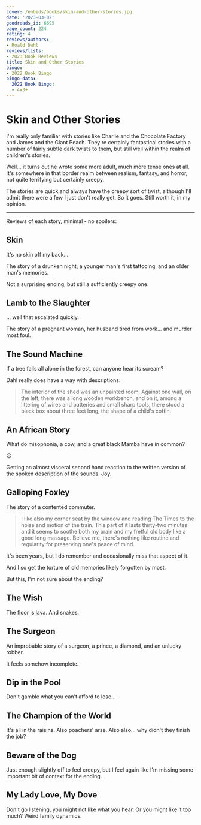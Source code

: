 ```yaml
---
cover: /embeds/books/skin-and-other-stories.jpg
date: '2023-03-02'
goodreads_id: 6695
page_count: 224
rating: 4
reviews/authors:
- Roald Dahl
reviews/lists:
- 2023 Book Reviews
title: Skin and Other Stories
bingo:
- 2022 Book Bingo
bingo-data:
  2022 Book Bingo:
  - 4x3+
---
```

# Skin and Other Stories
I'm really only familiar with stories like Charlie and the Chocolate Factory and James and the Giant Peach. They're certainly fantastical stories with a number of fairly subtle dark twists to them, but still well within the realm of children's stories. 

Well... it turns out he wrote some more adult, much more tense ones at all. It's somewhere in that border realm between realism, fantasy, and horror, not quite terrifying but certainly creepy. 

The stories are quick and always have the creepy sort of twist, although I'll admit there were a few I just don't really get. So it goes. Still worth it, in my opinion. 

----

Reviews of each story, minimal - no spoilers:

## Skin
It's no skin off my back... 

The story of a drunken night, a younger man's first tattooing, and an older man's memories. 

Not a surprising ending, but still a sufficiently creepy one. 

## Lamb to the Slaughter
... well that escalated quickly. 

The story of a pregnant woman, her husband tired from work... and murder most foul. 

## The Sound Machine
If a tree falls all alone in the forest, can anyone hear its scream? 

Dahl really does have a way with descriptions:

> The interior of the shed was an unpainted room. Against one wall, on the left, there was a long wooden workbench, and on it, among a littering of wires and batteries and small sharp tools, there stood a black box about three feet long, the shape of a child's coffin.  

## An African Story
What do misophonia, a cow, and a great black Mamba have in common? 

😃

Getting an almost visceral second hand reaction to the written version of the spoken description of the sounds. Joy. 

## Galloping Foxley
The story of a contented commuter. 

> I like also my corner seat by the window and reading The Times to the noise and motion of the train. This part of it lasts thirty-two minutes and it seems to soothe both my brain and my fretful old body like a good long massage. Believe me, there's nothing like routine and regularity for preserving one's peace of mind.  

It's been years, but I do remember and occasionally miss that aspect of it. 

And I so get the torture of old memories likely forgotten by most. 

But this, I'm not sure about the ending?

## The Wish 
The floor is lava. And snakes. 

## The Surgeon
An improbable story of a surgeon, a prince, a diamond, and an unlucky robber. 

It feels somehow incomplete. 

## Dip in the Pool

Don't gamble what you can't afford to lose...

## The Champion of the World

It's all in the raisins. Also poachers' arse. Also also... why didn't they finish the job?

## Beware of the Dog

Just enough slightly off to feel creepy, but I feel again like I'm missing some important bit of context for the ending. 

## My Lady Love, My Dove

Don't go listening, you might not like what you hear. Or you might like it too much? Weird family dynamics. 


